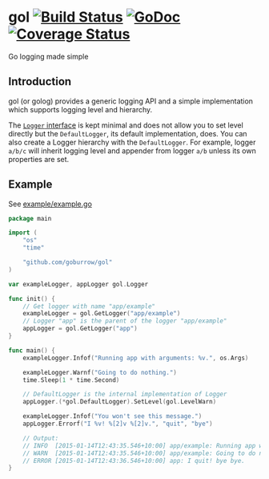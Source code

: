 # gol [![Build Status](https://travis-ci.org/goburrow/gol.svg)](https://travis-ci.org/goburrow/gol) [![GoDoc](https://godoc.org/github.com/goburrow/gol?status.svg)](https://godoc.org/github.com/goburrow/gol) [![Coverage Status](https://coveralls.io/repos/goburrow/gol/badge.svg?branch=master)](https://coveralls.io/r/goburrow/gol?branch=master)
Go logging made simple

## Introduction
gol (or golog) provides a generic logging API and a simple implementation which
supports logging level and hierarchy.

The [`Logger` interface](https://github.com/goburrow/gol/blob/master/api.go)
is kept minimal and does not allow you to set level directly but
the `DefaultLogger`, its default implementation, does.
You can also create a Logger hierarchy with the `DefaultLogger`.
For example, logger `a/b/c` will inherit logging level and appender from logger `a/b`
unless its own properties are set.

## Example
See [example/example.go](https://github.com/goburrow/gol/blob/master/example/example.go)

```go
package main

import (
	"os"
	"time"

	"github.com/goburrow/gol"
)

var exampleLogger, appLogger gol.Logger

func init() {
	// Get logger with name "app/example"
	exampleLogger = gol.GetLogger("app/example")
	// Logger "app" is the parent of the logger "app/example"
	appLogger = gol.GetLogger("app")
}

func main() {
	exampleLogger.Infof("Running app with arguments: %v.", os.Args)

	exampleLogger.Warnf("Going to do nothing.")
	time.Sleep(1 * time.Second)

	// DefaultLogger is the internal implementation of Logger
	appLogger.(*gol.DefaultLogger).SetLevel(gol.LevelWarn)

	exampleLogger.Infof("You won't see this message.")
	appLogger.Errorf("I %v! %[2]v %[2]v.", "quit", "bye")

	// Output:
	// INFO  [2015-01-14T12:43:35.546+10:00] app/example: Running app with arguments: [/go/bin/example].
	// WARN  [2015-01-14T12:43:35.546+10:00] app/example: Going to do nothing.
	// ERROR [2015-01-14T12:43:36.546+10:00] app: I quit! bye bye.
}
```
